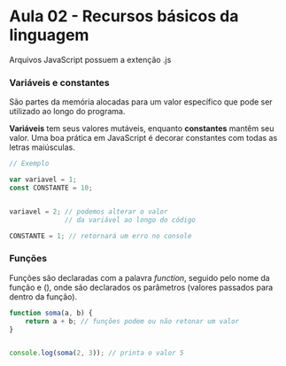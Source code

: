 # Aula 02 - Recursos básicos da linguagem

Arquivos JavaScript possuem a extenção .js



### Variáveis e constantes

São partes da memória alocadas para um valor específico que pode ser utilizado ao longo do programa.

**Variáveis** tem seus valores mutáveis, enquanto **constantes** mantêm seu valor. Uma boa prática em JavaScript é decorar constantes com todas as letras maiúsculas.

```javascript
// Exemplo

var variavel = 1;
const CONSTANTE = 10;


variavel = 2; // podemos alterar o valor 
              // da variável ao longo do código

CONSTANTE = 1; // retornará um erro no console
```



### Funções

Funções são declaradas com a palavra *function*, seguido pelo nome da função e (), onde são declarados os parâmetros (valores passados para dentro da função).

```javascript
function soma(a, b) {
    return a + b; // funções podem ou não retonar um valor
}


console.log(soma(2, 3)); // printa o valor 5
```




